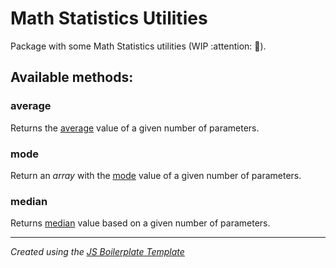 # Math Statistics Utilities

Package with some Math Statistics utilities (WIP :attention: :construction:).

## Available methods:
### __average__
Returns the [average](https://en.wikipedia.org/wiki/Average) value of a given number of parameters.

### __mode__
Return an _array_ with the [mode](https://en.wikipedia.org/wiki/Mode_(statistics)) value of a given number of parameters.

### __median__
Returns [median](https://en.wikipedia.org/wiki/Median) value based on a given number of parameters.

---

_Created using the [JS Boilerplate Template](https://github.com/tiagocastro070/js-boilerplate)_